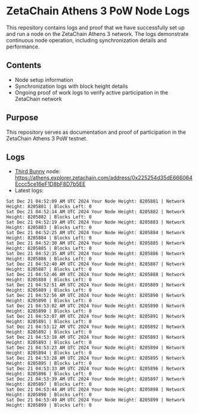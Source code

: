 # ZetaChain Athens 3 PoW Node Logs
This repository contains logs and proof that we have successfully set up and run a node on the ZetaChain Athens 3 network. The logs demonstrate continuous node operation, including synchronization details and performance.

## Contents
- Node setup information
- Synchronization logs with block height details
- Ongoing proof of work logs to verify active participation in the ZetaChain network

## Purpose
This repository serves as documentation and proof of participation in the ZetaChain Athens 3 PoW testnet.

## Logs

- [Third Bunny](https://thirdbunny.xyz/) node: https://athens.explorer.zetachain.com/address/0x225254d35dE666064Eccc5ce16eF1D8bF8D7b5EE
- Latest logs:
```
Sat Dec 21 04:52:09 AM UTC 2024 Your Node Height: 8205881 | Network Height: 8205881 | Blocks Left: 0
Sat Dec 21 04:52:14 AM UTC 2024 Your Node Height: 8205882 | Network Height: 8205882 | Blocks Left: 0
Sat Dec 21 04:52:19 AM UTC 2024 Your Node Height: 8205883 | Network Height: 8205883 | Blocks Left: 0
Sat Dec 21 04:52:25 AM UTC 2024 Your Node Height: 8205884 | Network Height: 8205884 | Blocks Left: 0
Sat Dec 21 04:52:30 AM UTC 2024 Your Node Height: 8205885 | Network Height: 8205885 | Blocks Left: 0
Sat Dec 21 04:52:35 AM UTC 2024 Your Node Height: 8205886 | Network Height: 8205886 | Blocks Left: 0
Sat Dec 21 04:52:40 AM UTC 2024 Your Node Height: 8205887 | Network Height: 8205887 | Blocks Left: 0
Sat Dec 21 04:52:46 AM UTC 2024 Your Node Height: 8205888 | Network Height: 8205888 | Blocks Left: 0
Sat Dec 21 04:52:51 AM UTC 2024 Your Node Height: 8205889 | Network Height: 8205889 | Blocks Left: 0
Sat Dec 21 04:52:56 AM UTC 2024 Your Node Height: 8205890 | Network Height: 8205890 | Blocks Left: 0
Sat Dec 21 04:53:02 AM UTC 2024 Your Node Height: 8205890 | Network Height: 8205890 | Blocks Left: 0
Sat Dec 21 04:53:07 AM UTC 2024 Your Node Height: 8205891 | Network Height: 8205891 | Blocks Left: 0
Sat Dec 21 04:53:12 AM UTC 2024 Your Node Height: 8205892 | Network Height: 8205892 | Blocks Left: 0
Sat Dec 21 04:53:18 AM UTC 2024 Your Node Height: 8205893 | Network Height: 8205893 | Blocks Left: 0
Sat Dec 21 04:53:23 AM UTC 2024 Your Node Height: 8205894 | Network Height: 8205894 | Blocks Left: 0
Sat Dec 21 04:53:28 AM UTC 2024 Your Node Height: 8205895 | Network Height: 8205895 | Blocks Left: 0
Sat Dec 21 04:53:33 AM UTC 2024 Your Node Height: 8205896 | Network Height: 8205896 | Blocks Left: 0
Sat Dec 21 04:53:39 AM UTC 2024 Your Node Height: 8205897 | Network Height: 8205897 | Blocks Left: 0
Sat Dec 21 04:53:44 AM UTC 2024 Your Node Height: 8205898 | Network Height: 8205898 | Blocks Left: 0
Sat Dec 21 04:53:49 AM UTC 2024 Your Node Height: 8205899 | Network Height: 8205899 | Blocks Left: 0
```
